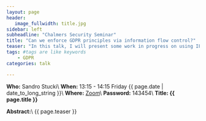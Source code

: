 ```yaml
---
layout: page
header:
   image_fullwidth: title.jpg
sidebar: left
subheadline: "Chalmers Security Seminar"
title: "Can we enforce GDPR principles via information flow control?"
teaser: "In this talk, I will present some work in progress on using IFC principles for enforcing GDPR-style privacy principles. Privacy legislation such as the GDPR specifies legal requirements for protecting the private data of individuals but remains vague about how to implement such requirements in practice. Traditional security mechanisms such as cryptography or access control are blunt instruments for this job since they typically cannot distinguish between intended and inappropriate usage of private data. To complement them, I propose a programming language-based framework that uses IFC mechanisms to enforce privacy principles such as purpose limitation and data minimization. I will start by illustrating how these principles are ultimately about information flow and how they can be integrated in existing IFC frameworks. I’ll then sketch a simple type system for tracking secure and private information flow."
tags: #tags are like keywords
    - GDPR
categories: talk

---
```

**Who:** Sandro Stucki\\
**When:**  13:15 - 14:15 Friday {{ page.date | date_to_long_string }}\\
**Where:**  [Zoom](https://chalmers.zoom.us/my/securityseminar?pwd=UHBtVWtvSUs0STNoYTdiUmwreGRTUT09)\\
**Password:** 143454\\
**Title: {{ page.title }}**

**Abstract:**\\
{{ page.teaser }}